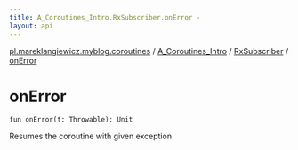 ```yaml
---
title: A_Coroutines_Intro.RxSubscriber.onError - 
layout: api
---
```


<div class='api-docs-breadcrumbs'><a href="../../index.html">pl.mareklangiewicz.myblog.coroutines</a> / <a href="../index.html">A_Coroutines_Intro</a> / <a href="index.html">RxSubscriber</a> / <a href=".">onError</a></div>

# onError

<div class="signature"><code><span class="keyword">fun </span><span class="identifier">onError</span><span class="symbol">(</span><span class="parameterName" id="pl.mareklangiewicz.myblog.coroutines.A_Coroutines_Intro.RxSubscriber$onError(kotlin.Throwable)/t">t</span><span class="symbol">:</span>&nbsp;<span class="identifier">Throwable</span><span class="symbol">)</span><span class="symbol">: </span><span class="identifier">Unit</span></code></div>

Resumes the coroutine with given exception

